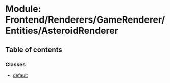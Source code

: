 # Module: Frontend/Renderers/GameRenderer/Entities/AsteroidRenderer

## Table of contents

### Classes

- [default](../classes/Frontend_Renderers_GameRenderer_Entities_AsteroidRenderer.default.md)
